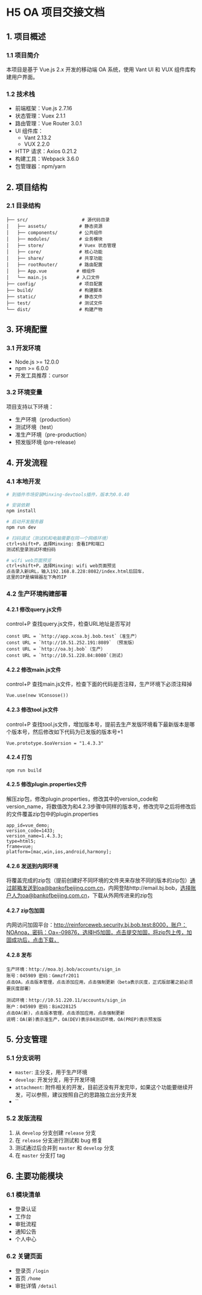 # H5 OA 项目交接文档

## 1. 项目概述

### 1.1 项目简介
本项目是基于 Vue.js 2.x 开发的移动端 OA 系统，使用 Vant UI 和 VUX 组件库构建用户界面。

### 1.2 技术栈
- 前端框架：Vue.js 2.7.16
- 状态管理：Vuex 2.1.1
- 路由管理：Vue Router 3.0.1
- UI 组件库：
  - Vant 2.13.2
  - VUX 2.2.0
- HTTP 请求：Axios 0.21.2
- 构建工具：Webpack 3.6.0
- 包管理器：npm/yarn

## 2. 项目结构

### 2.1 目录结构
```
├── src/                    # 源代码目录
│   ├── assets/            # 静态资源
│   ├── components/        # 公共组件
│   ├── modules/           # 业务模块
│   ├── store/             # Vuex 状态管理
│   ├── core/              # 核心功能
│   ├── share/             # 共享功能
│   ├── rootRouter/        # 路由配置
│   ├── App.vue           # 根组件
│   └── main.js           # 入口文件
├── config/                # 项目配置
├── build/                 # 构建脚本
├── static/                # 静态文件
├── test/                  # 测试文件
└── dist/                  # 构建产物
```

## 3. 环境配置

### 3.1 开发环境
- Node.js >= 12.0.0
- npm >= 6.0.0
- 开发工具推荐：cursor

### 3.2 环境变量
项目支持以下环境：
- 生产环境（production）
- 测试环境（test）
- 准生产环境（pre-production）
- 预发版环境 (pre-release)
## 4. 开发流程
### 4.1 本地开发
```bash
# 到插件市场安装Minxing-devtools插件，版本为0.0.40

# 安装依赖
npm install

# 启动开发服务器
npm run dev

# 扫码调试（测试机和电脑需要在同一个网络环境）
ctrl+shift+P，选择Minxing: 查看IP和端口
测试机登录测试环境扫码

# wifi web页面预览
ctrl+shift+P，选择Minxing: wifi web页面预览
点击录入新URL，输入192.168.8.228:8082/index.html后回车，
这里的IP是编辑器左下角的IP
```
### 4.2 生产环境构建部署

#### 4.2.1 修改query.js文件
control+P 查找query.js文件，检查URL地址是否写对
```
const URL = `http://app.xcoa.bj.bob.test`（准生产）
const URL = `http://10.51.252.191:8089` （预发版）
const URL = `http://oa.bj.bob`（生产）
const URL = `http://10.51.228.84:8080`(测试)
```
#### 4.2.2 修改main.js文件
control+P 查找main.js文件，检查下面的代码是否注释，生产环境下必须注释掉
```
Vue.use(new VConsose())
```
#### 4.2.3 修改tool.js文件
control+P 查找tool.js文件，增加版本号，提前去生产发版环境看下最新版本是哪个版本号，然后修改如下代码为已发版的版本号+1
```
Vue.prototype.$oaVersion = "1.4.3.3"
```
#### 4.2.4 打包
```
npm run build
```
#### 4.2.5 修改plugin.properties文件
解压zip包，修改plugin.properties，修改其中的version_code和version_name，将数值改为和4.2.3步骤中同样的版本号，修改完毕之后将修改后的文件覆盖zip包中的plugin.properties
```
app_id=vue_demo;
version_code=1433;
version_name=1.4.3.3;
type=html5;
frame=vue;
platform=[mac,win,ios,android,harmony];
```
#### 4.2.6 发送到内网环境
将覆盖完成的zip包（提前创建好不同环境的文件夹来存放不同的版本的zip包）通过邮箱发送到oa@bankofbeijing.com.cn，内网登陆http://email.bj.bob，选择账户人为oa@bankofbeijing.com.cn，下载从外网传进来的zip包
#### 4.2.7 zip包加固
内网访问加固平台：http://reinforceweb.security.bj.bob.test:8000，账户：NOAnoa，密码：Oa=-09876，选择H5加固，点击提交加固，将zip包上传，加固成功后，点击下载，
#### 4.2.8 发布
```
生产环境：http://moa.bj.bob/accounts/sign_in 
账号：045989 密码：Gmmzfr2011
点击OA，点击版本管理，点击添加应用，点击强制更新（beta表示灰度，正式版部署之前必须要灰度部署）

测试环境：http://10.51.220.11/accounts/sign_in 
账户：045989 密码：Bim228125
点击OA(新)，点击版本管理，点击添加应用，点击强制更新
说明：OA(新)表示准生产，OA(DEV)表示84测试环境，OA(PREP)表示预发版
```

## 5. 分支管理

### 5.1 分支说明
- `master`: 主分支，用于生产环境
- `develop`: 开发分支，用于开发环境
- `attachment`: 附件相关的开发，目前还没有开发完毕，如果这个功能要继续开发，可以参照，建议按照自己的思路独立出分支开发
- ``

### 5.2 发版流程
1. 从 `develop` 分支创建 `release` 分支
2. 在 `release` 分支进行测试和 bug 修复
3. 测试通过后合并到 `master` 和 `develop` 分支
4. 在 `master` 分支打 tag

## 6. 主要功能模块

### 6.1 模块清单
- 登录认证
- 工作台
- 审批流程
- 通知公告
- 个人中心

### 6.2 关键页面
- 登录页 `/login`
- 首页 `/home`
- 审批详情 `/detail`
